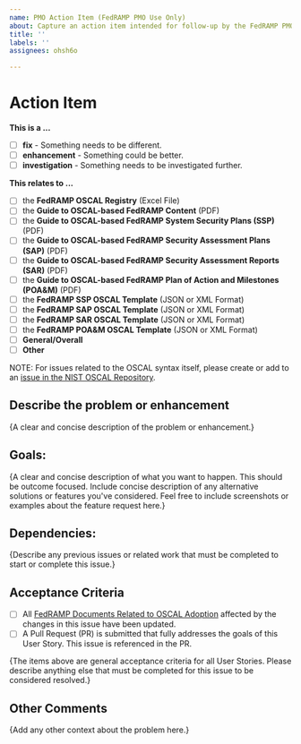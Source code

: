 ```yaml
---
name: PMO Action Item (FedRAMP PMO Use Only)
about: Capture an action item intended for follow-up by the FedRAMP PMO.
title: ''
labels: ''
assignees: ohsh6o

---
```


# Action Item

**This is a ...**
  - [ ] **fix** - Something needs to be different.
  - [ ] **enhancement** - Something could be better.
  - [ ] **investigation** - Something needs to be investigated further.

**This relates to ...**
  - [ ] the **FedRAMP OSCAL Registry** (Excel File)
  - [ ] the **Guide to OSCAL-based FedRAMP Content** (PDF)
  - [ ] the **Guide to OSCAL-based FedRAMP System Security Plans (SSP)** (PDF)
  - [ ] the **Guide to OSCAL-based FedRAMP Security Assessment Plans (SAP)** (PDF)
  - [ ] the **Guide to OSCAL-based FedRAMP Security Assessment Reports (SAR)** (PDF)
  - [ ] the **Guide to OSCAL-based FedRAMP Plan of Action and Milestones (POA&M)** (PDF)
  - [ ] the **FedRAMP SSP OSCAL Template** (JSON or XML Format)
  - [ ] the **FedRAMP SAP OSCAL Template** (JSON or XML Format)
  - [ ] the **FedRAMP SAR OSCAL Template** (JSON or XML Format)
  - [ ] the **FedRAMP POA&M OSCAL Template** (JSON or XML Format)
  - [ ] **General/Overall**
  - [ ] **Other**

NOTE: For issues related to the OSCAL syntax itself, please create or add to an [issue in the NIST OSCAL Repository](https://github.com/usnistgov/OSCAL/issues).


## Describe the problem or enhancement

{A clear and concise description of the problem or enhancement.}


## Goals:

{A clear and concise description of what you want to happen. This should be outcome focused. Include concise description of any alternative solutions or features you've considered. Feel free to include screenshots or examples about the feature request here.}

## Dependencies:

{Describe any previous issues or related work that must be completed to start or complete this issue.}

## Acceptance Criteria

- [ ] All [FedRAMP Documents Related to OSCAL Adoption](https://github.com/GSA/fedramp-automation) affected by the changes in this issue have been updated. 
- [ ] A Pull Request (PR) is submitted that fully addresses the goals of this User Story. This issue is referenced in the PR.

{The items above are general acceptance criteria for all User Stories. Please describe anything else that must be completed for this issue to be considered resolved.}


## Other Comments

{Add any other context about the problem here.}